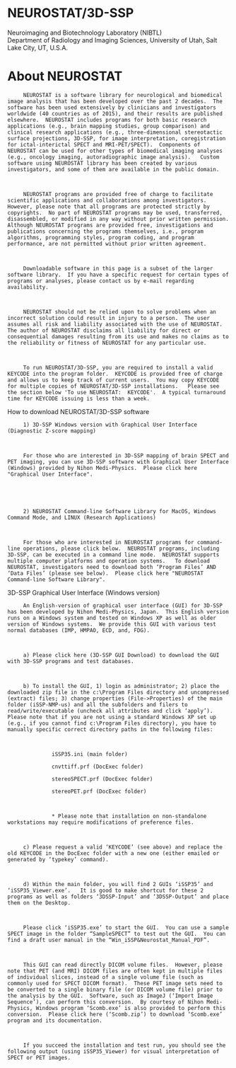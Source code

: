 # NEUROSTAT/3D-SSP
Neuroimaging and Biotechnology Laboratory (NIBTL)  
Department of Radiology and Imaging Sciences, University of Utah, Salt Lake City, UT, U.S.A.

# About NEUROSTAT

 

         NEUROSTAT is a software library for neurological and biomedical image analysis that has been developed over the past 2 decades.  The software has been used extensively by clinicians and investigators worldwide (40 countries as of 2015), and their results are published elsewhere.  NEUROSTAT includes programs for both basic research applications (e.g., brain mapping studies, group comparison) and clinical research applications (e.g., three-dimensional stereotactic surface projections, 3D-SSP, for image interpretation, coregistration for ictal-interictal SPECT and MRI-PET/SPECT).  Components of NEUROSTAT can be used for other types of biomedical imaging analyses (e.g., oncology imaging, autoradiographic image analysis).   Custom software using NEUROSTAT library has been created by various investigators, and some of them are available in the public domain.

 

         NEUROSTAT programs are provided free of charge to facilitate scientific applications and collaborations among investigators.  However, please note that all programs are protected strictly by copyrights.  No part of NEUROSTAT programs may be used, transferred, disassembled, or modified in any way without prior written permission.  Although NEUROSTAT programs are provided free, investigations and publications concerning the programs themselves, i.e., program algorithms, programming styles, program coding, and program performance, are not permitted without prior written agreement.

 

         Downloadable software in this page is a subset of the larger software library.  If you have a specific request for certain types of programs or analyses, please contact us by e-mail regarding availability.

 

         NEUROSTAT should not be relied upon to solve problems when an incorrect solution could result in injury to a person.  The user assumes all risk and liability associated with the use of NEUROSTAT.  The author of NEUROSTAT disclaims all liability for direct or consequential damages resulting from its use and makes no claims as to the reliability or fitness of NEUROSTAT for any particular use.

 

         To run NEUROSTAT/3D-SSP, you are required to install a valid KEYCODE into the program folder.  KEYCODE is provided free of charge and allows us to keep track of current users.  You may copy KEYCODE for multiple copies of NEUROSTAT/3D-SSP installations.   Please see the section below 'To use NEUROSTAT:  KEYCODE'.  A typical turnaround time for KEYCODE issuing is less than a week.

 

 

How to download NEUROSTAT/3D-SSP software

 

         1) 3D-SSP Windows version with Graphical User Interface (Diagnostic Z-score mapping)

 

         For those who are interested in 3D-SSP mapping of brain SPECT and PET imaging, you can use 3D-SSP software with Graphical User Interface (Windows) provided by Nihon Medi-Physics.  Please click here "Graphical User Interface".

 

 

         2) NEUROSTAT Command-line Software Library for MacOS, Windows Command Mode, and LINUX (Research Applications)

 

         For those who are interested in NEUROSTAT programs for command-line operations, please click below.  NEUROSTAT programs, including 3D-SSP, can be executed in a command line mode.  NEUROSTAT supports multiple computer platforms and operation systems.   To download NEUROSTAT, investigators need to download both ‘Program Files’ AND ‘Data Files’ (please see below).  Please click here "NEUROSTAT Command-line Software Library".

 

 

3D-SSP Graphical User Interface (Windows version)

 

         An English-version of graphical user interface (GUI) for 3D-SSP has been developed by Nihon Medi-Physics, Japan.  This English version runs on a Windows system and tested on Windows XP as well as older version of Windows systems.  We provide this GUI with various test normal databases (IMP, HMPAO, ECD, and, FDG).

 

         a) Please click here (3D-SSP GUI Download) to download the GUI with 3D-SSP programs and test databases.

        

         b) To install the GUI, 1) login as administrator; 2) place the downloaded zip file in the c:\Program Files directory and uncompressed (extract) files; 3) change properties (File->Properties) of the main folder (iSSP-NMP-us) and all the subfolders and filers to read/write/executable (uncheck all attributes and click ‘apply’).  Please note that if you are not using a standard Windows XP set up (e.g., if you cannot find c:\Program Files directory), you have to manually specific correct directory paths in the following files:

 

                  iSSP35.ini (main folder)

                  cnvttiff.prf (DocExec folder)

                  stereoSPECT.prf (DocExec folder)

                  stereoPET.prf (DocExec folder)

 

                  * Please note that installation on non-standalone workstations may require modifications of preference files.

 

         c) Please request a valid ‘KEYCODE’ (see above) and replace the old KEYCODE in the DocExec folder with a new one (either emailed or generated by ‘typekey’ command).

 

         d) Within the main folder, you will find 2 GUIs ‘iSSP35’ and ‘iSSP35_Viewer.exe’.   It is good to make shortcut for these 2 programs as well as folders ‘3DSSP-Input’ and ‘3DSSP-Output’ and place them on the Desktop.

 

         Please click ‘iSSP35.exe’ to start the GUI.  You can use a sample SPECT image in the folder “SampleSPECT” to test out the GUI.  You can find a draft user manual in the “Win_iSSP&Neurostat_Manual_PDF”. 

 

         This GUI can read directly DICOM volume files.  However, please note that PET (and MRI) DICOM files are often kept in multiple files of individual slices, instead of a single volume file (such as commonly used for SPECT DICOM format).  These PET image sets need to be converted to a single binary file (or DICOM volume file) prior to the analysis by the GUI.  Software, such as ImageJ (‘Import Image Sequence’), can perform this conversion.  By courtesy of Nihon Medi-Physics, Windows program ‘Scomb.exe’ is also provided to perform this conversion.  Please click here (‘Scomb.zip’) to download ‘Scomb.exe’ program and its documentation.

 

         If you succeed the installation and test run, you should see the following output (using iSSP35_Viewer) for visual interpretation of SPECT or PET images.

